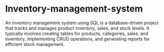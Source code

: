 # Inventory-management-system
An inventory management system using SQL is a database-driven project that tracks and manages product inventory, sales, and stock levels. It typically involves creating tables for products, categories, sales, and inventory, implementing CRUD operations, and generating reports for efficient stock management.
